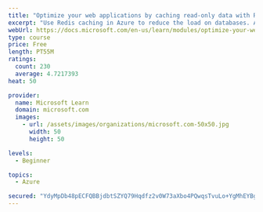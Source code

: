 ```yaml
---
title: "Optimize your web applications by caching read-only data with Redis"
excerpt: "Use Redis caching in Azure to reduce the load on databases. Apply different caching architectures to support larger loads in distributed and high-volume environments."
webUrl: https://docs.microsoft.com/en-us/learn/modules/optimize-your-web-apps-with-redis/
type: course
price: Free
length: PT55M
ratings:
  count: 230
  average: 4.7217393
heat: 50

provider:
  name: Microsoft Learn
  domain: microsoft.com
  images:
    - url: /assets/images/organizations/microsoft.com-50x50.jpg
      width: 50
      height: 50

levels:
  - Beginner

topics:
  - Azure

secured: "YdyMpDb48pECFQBBjdbtSZYQ79Hqdfz2v0W73aXbo4PQwqsTvuLo+YgMhEYBg2OSqnTnmQIzzZmeCS679L3yhNVw/baI2uAobCiI8oiETKHbyE5pMUAgaBKXAWYFc/nnclsxTDs2flcppliWnS4/fczj6riKS8m3tp4b+nNrBa/jarP0gb6u6WMlBsxFeyEmRJMfJnCcdE9pcHRJ0UDWCBwg+5oU+KyV+h6BHi05cQBUawvUPl1ndSo+4Ila/tGBZ/mnhtSmEkmwFDauzorgXc736S8rYZvmxMTH8tgUvLqkKb/Q88WZjs2LmB5N4JaR/oojmNRYi4jRJKclatiG+FtyiY39dSD34b1z/aca3sYXYSS8USbI3VhqCQtxoQO6B2ZR/970LAxMQaJefFNrZsXn8hq3hK37xhmhfvSRPDg=;TzceJOSudh1wkrF84/kuCQ=="
---
```


